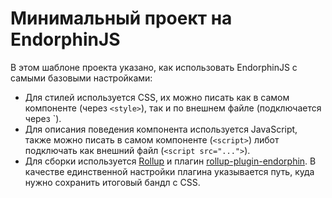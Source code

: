 # Минимальный проект на EndorphinJS

В этом шаблоне проекта указано, как использовать EndorphinJS с самыми базовыми настройками:

* Для стилей используется CSS, их можно писать как в самом компоненте (через `<style>`), так и по внешнем файле (подключается через `<link rel="stylesheet" href=".." />).
* Для описания поведения компонента используется JavaScript, также можно писать в самом компоненте (`<script>`) либот подключать как внешний файл (`<script src="...">`).
* Для сборки используется [Rollup](https://rollupjs.org/) и плагин [rollup-plugin-endorphin](https://github.com/endorphinjs/rollup-plugin-endorphin). В качестве единственной настройки плагина указывается путь, куда нужно сохранить итоговый бандл с CSS.